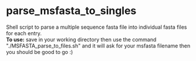# parse_msfasta_to_singles
Shell script to parse a multiple sequence fasta file into individual fasta files for each entry.  
**To use:**
save in your working directory then use the command "./MSFASTA_parse_to_files.sh" and it will ask for your msfasta filename then you should be good to go :)

